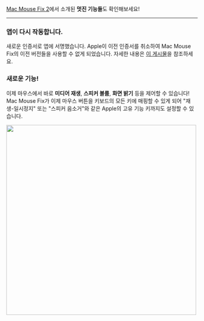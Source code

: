 [Mac Mouse Fix 2](https://github.com/noah-nuebling/mac-mouse-fix/releases/tag/2.0.0)에서 소개된 **멋진 기능들**도 확인해보세요!

---

### 앱이 다시 작동합니다.

새로운 인증서로 앱에 서명했습니다. Apple이 이전 인증서를 취소하여 Mac Mouse Fix의 이전 버전들을 사용할 수 없게 되었습니다. 자세한 내용은 [이 게시물](https://github.com/noah-nuebling/mac-mouse-fix/discussions/114)을 참조하세요.

### 새로운 기능!

이제 마우스에서 바로 **미디어 재생**, **스피커 볼륨**, **화면 밝기** 등을 제어할 수 있습니다! 
Mac Mouse Fix가 이제 마우스 버튼을 키보드의 모든 키에 매핑할 수 있게 되어 "재생-일시정지" 또는 "스피커 음소거"와 같은 Apple의 고유 기능 키까지도 설정할 수 있습니다.

<img width="500px" src="https://user-images.githubusercontent.com/40808343/148666688-f2da6897-a6d2-47cb-86df-59afb3ab8682.gif">